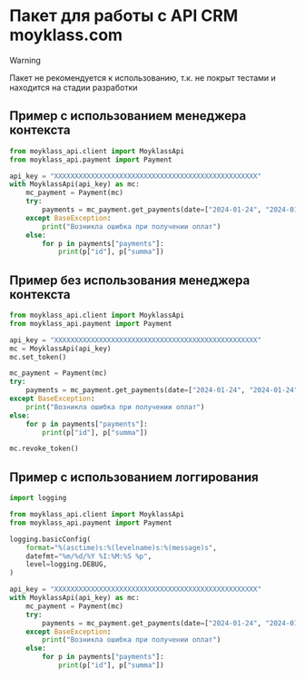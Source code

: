 # Пакет для работы с API CRM moyklass.com

> [!WARNING]  
> Пакет не рекомендуется к использованию, т.к. не покрыт тестами и находится на стадии разработки 

## Пример с использованием менеджера контекста
```python
from moyklass_api.client import MoyklassApi
from moyklass_api.payment import Payment

api_key = "XXXXXXXXXXXXXXXXXXXXXXXXXXXXXXXXXXXXXXXXXXXXXXXXXX"
with MoyklassApi(api_key) as mc:
    mc_payment = Payment(mc)
    try:
        payments = mc_payment.get_payments(date=["2024-01-24", "2024-01-24"])
    except BaseException:
        print("Возникла ошибка при получении оплат")
    else:
        for p in payments["payments"]:
            print(p["id"], p["summa"])
```

## Пример без использования менеджера контекста
```python
from moyklass_api.client import MoyklassApi
from moyklass_api.payment import Payment

api_key = "XXXXXXXXXXXXXXXXXXXXXXXXXXXXXXXXXXXXXXXXXXXXXXXXXX"
mc = MoyklassApi(api_key)
mc.set_token()

mc_payment = Payment(mc)
try:
    payments = mc_payment.get_payments(date=["2024-01-24", "2024-01-24"])
except BaseException:
    print("Возникла ошибка при получении оплат")
else:
    for p in payments["payments"]:
        print(p["id"], p["summa"])

mc.revoke_token()
```

## Пример с использованием логгирования
```python
import logging

from moyklass_api.client import MoyklassApi
from moyklass_api.payment import Payment

logging.basicConfig(
    format="%(asctime)s:%(levelname)s:%(message)s",
    datefmt="%m/%d/%Y %I:%M:%S %p",
    level=logging.DEBUG,
)

api_key = "XXXXXXXXXXXXXXXXXXXXXXXXXXXXXXXXXXXXXXXXXXXXXXXXXX"
with MoyklassApi(api_key) as mc:
    mc_payment = Payment(mc)
    try:
        payments = mc_payment.get_payments(date=["2024-01-24", "2024-01-24"])
    except BaseException:
        print("Возникла ошибка при получении оплат")
    else:
        for p in payments["payments"]:
            print(p["id"], p["summa"])
```